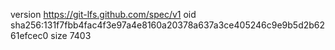 version https://git-lfs.github.com/spec/v1
oid sha256:131f7fbb4fac4f3e97a4e8160a20378a637a3ce405246c9e9b5d2b6261efcec0
size 7403
